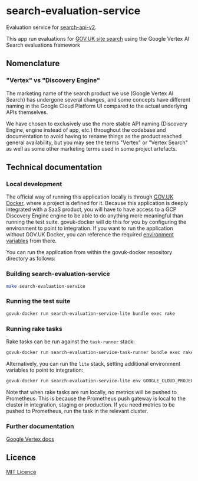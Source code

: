 # search-evaluation-service

Evaluation service for [search-api-v2](https://github.com/alphagov/search-api-v2).

This app run evaluations for [GOV.UK site search](https://www.gov.uk/search/all) using the Google Vertex AI Search evaluations framework

## Nomenclature

### "Vertex" vs "Discovery Engine"
The marketing name of the search product we use (Google Vertex AI Search) has undergone several changes, and some concepts have different naming in the Google Cloud Platform UI compared to the actual underlying APIs themselves.

We have chosen to exclusively use the more stable API naming (Discovery Engine, engine instead of app, etc.) throughout the codebase and documentation to avoid having to rename things as the product reached general availability, but you may see the terms "Vertex" or "Vertex Search" as well as some other marketing terms used in some project artefacts.

## Technical documentation

### Local development

The official way of running this application locally is through [GOV.UK Docker](https://github.com/alphagov/govuk-docker), where a project is defined for it. Because this application is deeply integrated with a SaaS product, you will have to have access to a GCP Discovery Engine engine to be able to do anything more meaningful than running the test suite. govuk-docker will do this for you by configuring the environment to point to integration. If you want to run the application without GOV.UK Docker, you can reference the required [environment variables](https://github.com/alphagov/govuk-docker/blob/main/projects/search-evaluation-service/docker-compose.yml) from there.

You can run the application from within the govuk-docker repository directory as follows:

### Building search-evaluation-service

```bash
make search-evaluation-service
```

### Running the test suite

```bash
govuk-docker run search-evaluation-service-lite bundle exec rake
```

### Running rake tasks

Rake tasks can be run against the `task-runner` stack:

```bash
govuk-docker run search-evaluation-service-task-runner bundle exec rake [relevant-rake-task]
```

Alternatively, you can run the `lite` stack, setting additional environment variables to point to integration:

```bash
govuk-docker run search-evaluation-service-lite env GOOGLE_CLOUD_PROJECT_ID="780375417592" DISCOVERY_ENGINE_DEFAULT_COLLECTION_NAME="projects/780375417592/locations/global/collections/default_collection" DISCOVERY_ENGINE_DEFAULT_LOCATION_NAME="projects/780375417592/locations/global" bundle exec rake [relevant-rake-task]`
```

Note that when rake tasks are run locally, no metrics will be pushed to Prometheus. This is because the Prometheus push gateway is local to the cluster in integration, staging or production. If you need metrics to be pushed to Prometheus, run the task in the relevant cluster.

### Further documentation

[Google Vertex docs](https://cloud.google.com/generative-ai-app-builder/docs/introduction)

## Licence

[MIT Licence](LICENCE.txt)
